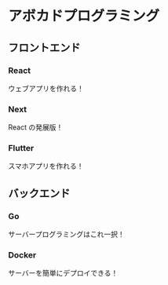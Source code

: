 # アボカドプログラミング

## フロントエンド

### React

ウェブアプリを作れる！

### Next

React の発展版！

### Flutter

スマホアプリを作れる！

## バックエンド

### Go

サーバープログラミングはこれ一択！

### Docker

サーバーを簡単にデプロイできる！
